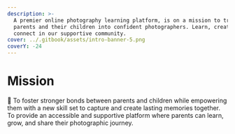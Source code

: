 ```yaml
---
description: >-
  A premier online photography learning platform, is on a mission to transform
  parents and their children into confident photographers. Learn, create, and
  connect in our supportive community.
cover: ../.gitbook/assets/intro-banner-5.png
coverY: -24
---
```


# Mission

🤝 To foster stronger bonds between parents and children while empowering them with a new skill set to capture and create lasting memories together. To provide an accessible and supportive platform where parents can learn, grow, and share their photographic journey.
